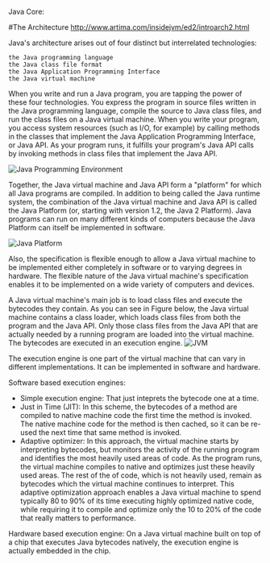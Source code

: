 Java Core:

#The Architecture
http://www.artima.com/insidejvm/ed2/introarch2.html

Java's architecture arises out of four distinct but interrelated technologies:

    the Java programming language
    the Java class file format
    the Java Application Programming Interface
    the Java virtual machine 

When you write and run a Java program, you are tapping the power of these four technologies. You express the program in source files 
written in the Java programming language, compile the source to Java class files, and run the class files on a Java virtual machine. 
When you write your program, you access system resources (such as I/O, for example) by calling methods in the classes that implement 
the Java Application Programming Interface, or Java API. As your program runs, it fulfills your program's Java API calls by invoking 
methods in class files that implement the Java API.

![Java Programming Environment](http://www.artima.com/insidejvm/ed2/images/fig1-1.gif "Java Programming Environment")

Together, the Java virtual machine and Java API form a "platform" for which all Java programs are compiled. In addition to being called the Java runtime system, the combination of the Java virtual machine and Java API is called the Java Platform (or, starting with version 1.2, the Java 2 Platform). Java programs can run on many different kinds of computers because the Java Platform can itself be implemented in software. 

![Java Platform](http://www.artima.com/insidejvm/ed2/images/fig1-2.gif "Java Platform")

Also, the specification is flexible enough to allow a Java virtual machine to be implemented either completely in software or to varying degrees in hardware. The flexible nature of the Java virtual machine's specification enables it to be implemented on a wide variety of computers and devices. 

A Java virtual machine's main job is to load class files and execute the bytecodes they contain. As you can see in Figure below, the Java virtual machine contains a class loader, which loads class files from both the program and the Java API. Only those class files from the Java API that are actually needed by a running program are loaded into the virtual machine. The bytecodes are executed in an execution engine.
![JVM](http://www.artima.com/insidejvm/ed2/images/fig1-3.gif "JVM")

The execution engine is one part of the virtual machine that can vary in different implementations. It can be implemented in software and hardware.

Software based execution engines:

- Simple execution engine: That just inteprets the bytecode one at a time.
- Just in Time (JIT): In this scheme, the bytecodes of a method are compiled to native machine code the first time the method is invoked. The native machine code for the method is then cached, so it can be re-used the next time that same method is invoked.
- Adaptive optimizer: In this approach, the virtual machine starts by interpreting bytecodes, but monitors the activity of the running program and identifies the most heavily used areas of code. As the program runs, the virtual machine compiles to native and optimizes just these heavily used areas. The rest of the of code, which is not heavily used, remain as bytecodes which the virtual machine continues to interpret. This adaptive optimization approach enables a Java virtual machine to spend typically 80 to 90% of its time executing highly optimized native code, while requiring it to compile and optimize only the 10 to 20% of the code that really matters to performance.

Hardware based execution engine: 
On a Java virtual machine built on top of a chip that executes Java bytecodes natively, the execution engine is actually embedded in the chip. 


